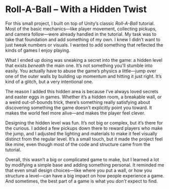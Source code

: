 # Roll-A-Ball – With a Hidden Twist

For this small project, I built on top of Unity’s classic *Roll-A-Ball* tutorial. Most of the basic mechanics—like player movement, collecting pickups, and camera follow—were already handled in the tutorial. My task was to take that foundation and add something of my own. I knew I didn’t want to just tweak numbers or visuals. I wanted to add something that reflected the kinds of games I enjoy playing.

What I ended up doing was sneaking a secret into the game: a hidden level that exists *beneath* the main one. It’s not something you’ll stumble into easily. You actually have to abuse the game’s physics a little—jump over one of the outer walls by building up momentum and hitting it just right. It’s kind of a glitch, but a very intentional one.

The reason I added this hidden area is because I’ve always loved secrets and easter eggs in games. Whether it’s a hidden room, a breakable wall, or a weird out-of-bounds trick, there’s something really satisfying about discovering something the game doesn’t explicitly point you toward. It makes the world feel more alive—and makes the player feel clever.

Designing the hidden level was fun. It’s not big or complex, but it’s there for the curious. I added a few pickups down there to reward players who make the jump, and I adjusted the lighting and materials to make it feel visually distinct from the regular level. It’s a small touch, but it made the project feel like mine, even though most of the code and structure came from the tutorial.

Overall, this wasn’t a big or complicated game to make, but I learned a lot by modifying a simple base and adding something personal. It reminded me that even small design choices—like where you put a wall, or how you structure a level—can have a big impact on how people experience a game. And sometimes, the best part of a game is what you *don’t* expect to find.
